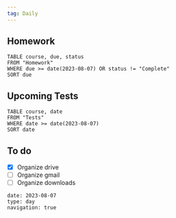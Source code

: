 ```yaml
---
tag: Daily
---
```

## Homework
```dataview
TABLE course, due, status
FROM "Homework" 
WHERE due >= date(2023-08-07) OR status != "Complete"
SORT due
```
## Upcoming Tests
```dataview
TABLE course, date
FROM "Tests" 
WHERE date >= date(2023-08-07)
SORT date
```
## To do
- [x] Organize drive
- [ ] Organize gmail
- [ ] Organize downloads

```gEvent
date: 2023-08-07
type: day
navigation: true
```